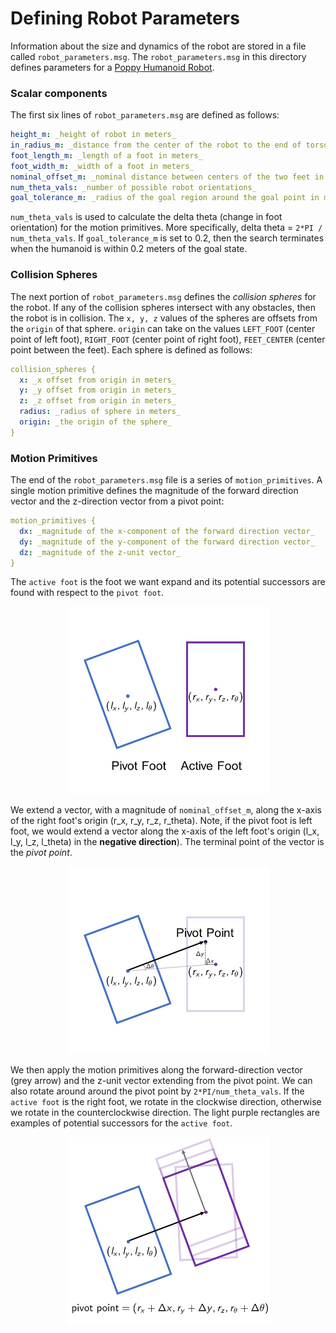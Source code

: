 # Defining Robot Parameters

Information about the size and dynamics of the robot are stored in a file called `robot_parameters.msg`. The `robot_parameters.msg` in this directory defines parameters for a [Poppy Humanoid Robot](https://www.poppy-project.org/en/). 

### Scalar components
The first six lines of `robot_parameters.msg` are defined as follows:
```yaml
height_m: _height of robot in meters_
in_radius_m: _distance from the center of the robot to the end of torso in meters_
foot_length_m: _length of a foot in meters_
foot_width_m: _width of a foot in meters_
nominal_offset_m: _nominal distance between centers of the two feet in meters_
num_theta_vals: _number of possible robot orientations_
goal_tolerance_m: _radius of the goal region around the goal point in meters_
```
`num_theta_vals` is used to calculate the delta theta (change in foot orientation) for the motion primitives. More specifically, delta theta = `2*PI / num_theta_vals`. If `goal_tolerance_m` is set to 0.2, then the search terminates when the humanoid is within 0.2 meters of the goal state. 

### Collision Spheres
The next portion of `robot_parameters.msg` defines the *collision spheres* for the robot. If any of the collision spheres intersect with any obstacles, then the robot is in collision. The `x, y, z` values of the spheres are offsets from the `origin` of that sphere. `origin` can take on the values `LEFT_FOOT` (center point of left foot), `RIGHT_FOOT` (center point of right foot), `FEET_CENTER` (center point between the feet). Each sphere is defined as follows:
```yaml
collision_spheres {
  x: _x offset from origin in meters_
  y: _y offset from origin in meters_
  z: _z offset from origin in meters_
  radius: _radius of sphere in meters_
  origin: _the origin of the sphere_
}

```

### Motion Primitives
The end of the `robot_parameters.msg` file is a series of `motion_primitives`. A single motion primitive defines the magnitude of the forward direction vector and the z-direction vector from a pivot point:
```yaml
motion_primitives {
  dx: _magnitude of the x-component of the forward direction vector_
  dy: _magnitude of the y-component of the forward direction vector_
  dz: _magnitude of the z-unit vector_
}
```

The `active foot` is the foot we want expand and its potential successors are found with respect to the `pivot foot`. 
<p align="center">
  <img height="300" src="figs/mprim_1.PNG">
</p>

We extend a vector, with a magnitude of `nominal_offset_m`, along the x-axis of the right foot's origin (r_x, r_y, r_z, r_theta). Note, if the pivot foot is left foot, we would extend a vector along the x-axis of the left foot's origin (l_x, l_y, l_z, l_theta) in the **negative direction**). The terminal point of the vector is the *pivot point*.
<p align="center">
  <img height="300" src="figs/mprim_2.PNG">
</p>

We then apply the motion primitives along the forward-direction vector (grey arrow) and the z-unit vector extending from the pivot point. We can also rotate around around the pivot point by `2*PI/num_theta_vals`. If the `active foot` is the right foot, we rotate in the clockwise direction, otherwise we rotate in the counterclockwise direction. The light purple rectangles are examples of potential successors for the `active foot`.
<p align="center">
  <img height="300" src="figs/mprim_3.PNG">
</p>
